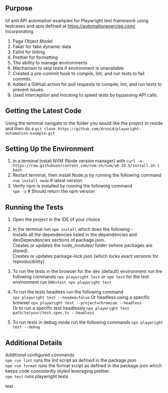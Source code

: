 ## Purpose

UI and API automation examples for Playwright test framework using testcases and apis defined at https://automationexercise.com/ incorporating  
1. Page Object Model  
2. Faker for fake dynamic data  
3. Eslint for linting  
4. Prettier for formatting
5. The ability to manage environments
6. Mechanism to skip tests if environment is unavailable
7. Created a pre-commit hook to compile, lint, and run tests to fail commits.
8. Added a GitHub action for pull requests to compile, lint, and run tests to prevent issues.
9. Used interception and mocking to speed tests by bypassing API calls.

## Getting the Latest Code

Using the terminal navigate to the folder you would like the project to reside and then do a `git clone https://github.com/druoid/playwright-automation-example.git`

## Setting Up the Environment

1. In a terminal install NVM (Node version manager) with `curl -o- https://raw.githubusercontent.com/nvm-sh/nvm/v0.39.5/install.sh | bash`
2. Restart terminal, then install Node.js by running the following command  
`nvm install node`       # latest version  
3. Verify npm is installed by running the following command  
`npm -v`   # Should return the npm version

## Running the Tests

1. Open the project in the IDE of your choice
2. In the terminal run `npm install` which does the following -  
    Installs all the dependencies listed in the dependencies and devDependencies sections of package.json.  
    Creates or updates the node_modules/ folder (where packages are stored).  
    Creates or updates package-lock.json (which locks exact versions for reproducibility).

4. To run the tests in the browser for the dev (default) environment run the following commands
`npx playwright test` or `npm test` for the test environment run `ENV=test npx playwright test`  
5. To run the tests headless run the following command  
`npx playwright test --headed=false`
Or headless using a specific browser `npx playwright test --project=chromium --headless`  
Or to run a specific test headlessly `npx playwright test path/to/your/test.spec.ts --headless`
6. To run tests in debug mode run the following commands
`npx playwright test --debug`


## Additional Details

Additional configured commands  
`npm run lint` runs the lint script as defined in the package.json  
`npm run format` runs the format script as defined in the package json which keeps code consistently styled leveraging prettier.  
`npm test` runs playwright tests   

test

